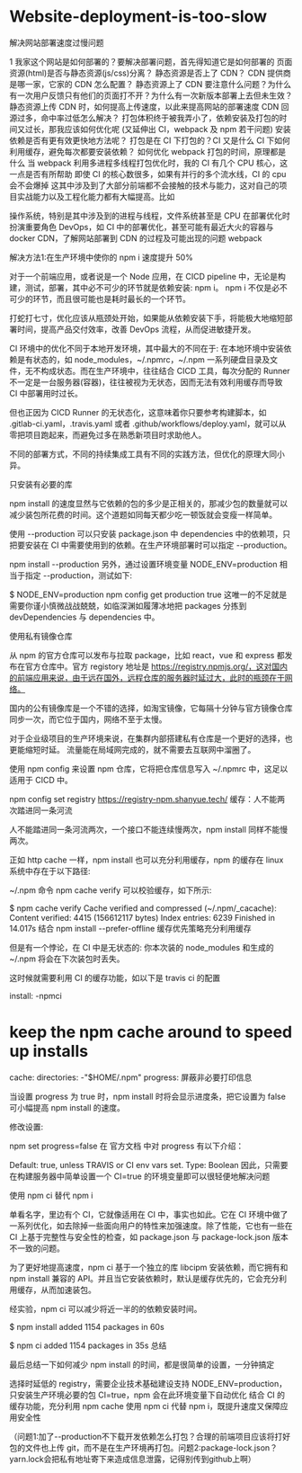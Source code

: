 # Website-deployment-is-too-slow

解决网站部署速度过慢问题

1 我家这个网站是如何部署的？要解决部署问题，首先得知道它是如何部署的
页面资源(html)是否与静态资源(js/css)分离？
静态资源是否上了 CDN？
CDN 提供商是哪一家，它家的 CDN 怎么配置？
静态资源上了 CDN 要注意什么问题？为什么有一次用户反馈只有他们的页面打不开？为什么有一次新版本部署上去但未生效？
静态资源上传 CDN 时，如何提高上传速度，以此来提高网站的部署速度
CDN 回源过多，命中率过低怎么解决？
打包体积终于被我弄小了，依赖安装及打包的时间又过长，那我应该如何优化呢 (又延伸出 CI，webpack 及 npm 若干问题)
安装依赖是否有更有效更快地方法呢？
打包是在 CI 下打包的？CI 又是什么
CI 下如何利用缓存，避免每次都要安装依赖？
如何优化 webpack 打包的时间，原理都是什么
当 webpack 利用多进程多线程打包优化时，我的 CI 有几个 CPU 核心，这一点是否有所帮助
即使 CI 的核心数很多，如果有并行的多个流水线，CI 的 cpu 会不会爆掉
这其中涉及到了大部分前端都不会接触的技术与能力，这对自己的项目实战能力以及工程化能力都有大幅提高。比如

操作系统，特别是其中涉及到的进程与线程，文件系统甚至是 CPU 在部署优化时扮演重要角色
DevOps，如 CI 中的部署优化，甚至可能有最近大火的容器与 docker
CDN，了解网站部署到 CDN 的过程及可能出现的问题
webpack

解决方法1:在生产环境中使你的 npm i 速度提升 50%

对于一个前端应用，或者说是一个 Node 应用，在 CICD pipeline 中，无论是构建，测试，部署，其中必不可少的环节就是依赖安装: npm i。
npm i 不仅是必不可少的环节，而且很可能也是耗时最长的一个环节。

打蛇打七寸，优化应该从瓶颈处开始，如果能从依赖安装下手，将能极大地缩短部署时间，提高产品交付效率，改善 DevOps 流程，从而促进敏捷开发。

CI 环境中的优化不同于本地开发环境，其中最大的不同在于: 在本地环境中安装依赖是有状态的，如 node_modules，~/.npmrc，~/.npm 一系列硬盘目录及文件，无不构成状态。而在生产环境中，往往结合 CICD 工具，每次分配的 Runner 不一定是一台服务器(容器)，往往被视为无状态，因而无法有效利用缓存而导致 CI 中部署用时过长。

但也正因为 CICD Runner 的无状态化，这意味着你只要参考构建脚本，如 .gitlab-ci.yaml，.travis.yaml 或者 .github/workflows/deploy.yaml，就可以从零把项目跑起来，而避免过多在熟悉新项目时求助他人。

不同的部署方式，不同的持续集成工具有不同的实践方法，但优化的原理大同小异。


只安装有必要的库

npm install 的速度显然与它依赖的包的多少是正相关的，那减少包的数量就可以减少装包所花费的时间。这个道题如同每天都少吃一顿饭就会变瘦一样简单。

使用 --production 可以只安装 package.json 中 dependencies 中的依赖项，只把要安装在 CI 中需要使用到的依赖。在生产环境部署时可以指定 --production。

npm install --production
另外，通过设置环境变量 NODE_ENV=production 相当于指定 --production，测试如下:

$ NODE_ENV=production npm config get production
true
这唯一的不足就是需要你谨小慎微战战兢兢，如临深渊如履薄冰地把 packages 分拣到 devDependencies 与 dependencies 中。

使用私有镜像仓库

从 npm 的官方仓库可以发布与拉取 package，比如 react，vue 和 express 都发布在官方仓库中。官方 registory 地址是 https://registry.npmjs.org/，这对国内的前端应用来说，由于远在国外，远程仓库的服务器时延过大，此时的瓶颈在于网络。

国内的公有镜像库是一个不错的选择，如淘宝镜像，它每隔十分钟与官方镜像仓库同步一次，而它位于国内，网络不至于太慢。

对于企业级项目的生产环境来说，在集群内部搭建私有仓库是一个更好的选择，也更能缩短时延。 流量能在局域网完成的，就不需要去互联网中溜圈了。

使用 npm config 来设置 npm 仓库，它将把仓库信息写入 ~/.npmrc 中，这足以适用于 CICD 中。

npm config set registry https://registry-npm.shanyue.tech/
缓存：人不能两次踏进同一条河流

人不能踏进同一条河流两次，一个接口不能连续慢两次，npm install 同样不能慢两次。

正如 http cache 一样，npm install 也可以充分利用缓存，npm 的缓存在 linux 系统中存在于以下路径:

~/.npm
命令 npm cache verify 可以校验缓存，如下所示:

$ npm cache verify
Cache verified and compressed (~/.npm/_cacache):
Content verified: 4415 (156612117 bytes)
Index entries: 6239
Finished in 14.017s
结合 npm install --prefer-offline 缓存优先策略充分利用缓存

但是有一个悖论，在 CI 中是无状态的: 你本次装的 node_modules 和生成的 ~/.npm 将会在下次装包时丢失。

这时候就需要利用 CI 的缓存功能，如以下是 travis ci 的配置

install:
-npmci
# keep the npm cache around to speed up installs
cache:
  directories:
  -"$HOME/.npm"
progress: 屏蔽非必要打印信息

当设置 progress 为 true 时，npm install 时将会显示进度条，把它设置为 false 可小幅提高 npm install 的速度。

修改设置:

npm set progress=false
在 官方文档 中对 progress 有以下介绍：

Default: true, unless TRAVIS or CI env vars set. Type: Boolean
因此，只需要在构建服务器中简单设置一个 CI=true 的环境变量即可以很轻便地解决问题

使用 npm ci 替代 npm i

单看名字，里边有个 CI，它就像适用在 CI 中，事实也如此。它在 CI 环境中做了一系列优化，如去除掉一些面向用户的特性来加强速度。除了性能，它也有一些在 CI 上基于完整性与安全性的检查，如 package.json 与 package-lock.json 版本不一致的问题。

为了更好地提高速度，npm ci 基于一个独立的库 libcipm 安装依赖，而它拥有和 npm install 兼容的 API。并且当它安装依赖时，默认是缓存优先的，它会充分利用缓存，从而加速装包。

经实验，npm ci 可以减少将近一半的的依赖安装时间。

$ npm install
added 1154 packages in 60s

$ npm ci
added 1154 packages in 35s
总结

最后总结一下如何减少 npm install 的时间，都是很简单的设置，一分钟搞定

选择时延低的 registry，需要企业技术基础建设支持
NODE_ENV=production，只安装生产环境必要的包
CI=true，npm 会在此环境变量下自动优化
结合 CI 的缓存功能，充分利用 npm cache
使用 npm ci 代替 npm i，既提升速度又保障应用安全性

（问题1:加了--production不下载开发依赖怎么打包？合理的前端项目应该将打好包的文件也上传 git，而不是在生产环境再打包。问题2:package-lock.json？yarn.lock会把私有地址寄下来造成信息泄露，记得别传到github上啊）
